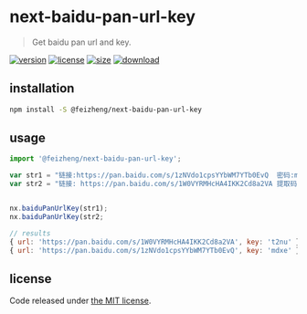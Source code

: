 # next-baidu-pan-url-key
> Get baidu pan url and key.

[![version][version-image]][version-url]
[![license][license-image]][license-url]
[![size][size-image]][size-url]
[![download][download-image]][download-url]

## installation
```bash
npm install -S @feizheng/next-baidu-pan-url-key
```

## usage
```js
import '@feizheng/next-baidu-pan-url-key';

var str1 = "链接:https://pan.baidu.com/s/1zNVdo1cpsYYbWM7YTb0EvQ  密码:mdxe";
var str2 = "链接: https://pan.baidu.com/s/1W0VYRMHcHA4IKK2Cd8a2VA 提取码: t2nu";


nx.baiduPanUrlKey(str1);
nx.baiduPanUrlKey(str2;

// results
{ url: 'https://pan.baidu.com/s/1W0VYRMHcHA4IKK2Cd8a2VA', key: 't2nu' }
{ url: 'https://pan.baidu.com/s/1zNVdo1cpsYYbWM7YTb0EvQ', key: 'mdxe' }
```

## license
Code released under [the MIT license](https://github.com/afeiship/next-baidu-pan-url-key/blob/master/LICENSE.txt).

[version-image]: https://img.shields.io/npm/v/@feizheng/next-baidu-pan-url-key
[version-url]: https://npmjs.org/package/@feizheng/next-baidu-pan-url-key

[license-image]: https://img.shields.io/npm/l/@feizheng/next-baidu-pan-url-key
[license-url]: https://github.com/afeiship/next-baidu-pan-url-key/blob/master/LICENSE.txt

[size-image]: https://img.shields.io/bundlephobia/minzip/@feizheng/next-baidu-pan-url-key
[size-url]: https://github.com/afeiship/next-baidu-pan-url-key/blob/master/dist/next-baidu-pan-url-key.min.js

[download-image]: https://img.shields.io/npm/dw/@feizheng/next-baidu-pan-url-key
[download-url]: https://www.npmjs.com/package/@feizheng/next-baidu-pan-url-key
